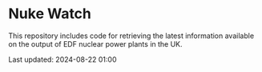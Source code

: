# Nuke Watch

This repository includes code for retrieving the latest information available on the output of EDF nuclear power plants in the UK.

Last updated: 2024-08-22 01:00